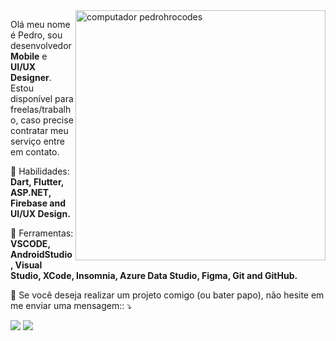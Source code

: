 <img src="https://raw.githubusercontent.com/MicaelliMedeiros/micaellimedeiros/master/image/computer-illustration.png" min-width="400px" max-width="400px" width="400px" align="right" alt="computador pedrohrocodes">

<p align="left"> 
  Olá meu nome é Pedro, sou desenvolvedor <strong>Mobile</strong> e <strong>UI/UX Designer</strong>. Estou disponível para freelas/trabalho, caso precise contratar meu serviço entre em contato.
</p>

<p align="left">
  🦄 Habilidades: <strong>Dart, Flutter, ASP.NET, Firebase and UI/UX Design.</strong>
</p>

<p align="left">
  💼 Ferramentas: <strong>VSCODE, AndroidStudio, Visual Studio, XCode, Insomnia, Azure Data Studio, Figma, Git and GitHub.</strong>
</p>

<p align="left">
  💌 Se você deseja realizar um projeto comigo (ou bater papo), não hesite em me enviar uma mensagem:: ⤵️
</p>

<p align="left">
  <a href="https://www.instagram.com/pedrorochadev/" alt="Instagram">
  <img src="https://img.shields.io/badge/-Instagram-DF0174?style=for-the-badge&logo=instagram&logoColor=white&link=https://www.instagram.com/pedrohrocodes/"/></a>
  
  <a href="https://www.linkedin.com/in/pedrohrocodes/" alt="Linkedin">
  <img src="https://img.shields.io/badge/-Linkedin-0e76a8?style=for-the-badge&logo=Linkedin&logoColor=white&link=https://www.linkedin.com/in/pedrohrocodes/" /></a>
</p>  
